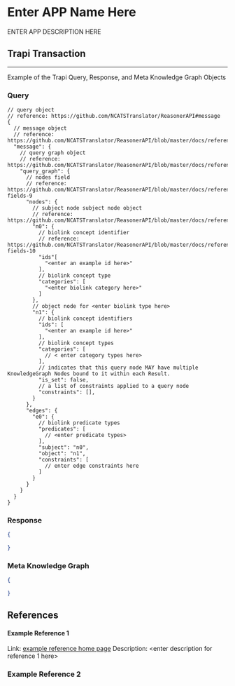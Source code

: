 # Enter APP Name Here
ENTER APP DESCRIPTION HERE

## Trapi Transaction
------------------------------------------------------------------------

Example of the Trapi Query, Response, and Meta Knowledge Graph Objects
### Query
<!-- create a query example for every supported query type in the meta knowledge graph for this app -->
```jsonc
// query object
// reference: https://github.com/NCATSTranslator/ReasonerAPI#message
{
  // message object
  // reference: https://github.com/NCATSTranslator/ReasonerAPI/blob/master/docs/reference.md#message-
  "message": {
    // query graph object
    // reference: https://github.com/NCATSTranslator/ReasonerAPI/blob/master/docs/reference.md#querygraph-
    "query_graph": {
      // nodes field
      // reference: https://github.com/NCATSTranslator/ReasonerAPI/blob/master/docs/reference.md#fixed-fields-9
      "nodes": {
        // subject node subject node object
        // reference: https://github.com/NCATSTranslator/ReasonerAPI/blob/master/docs/reference.md#qnode-
        "n0": {
          // biolink concept identifier
          // reference: https://github.com/NCATSTranslator/ReasonerAPI/blob/master/docs/reference.md#fixed-fields-10
          "ids"[
            "<enter an example id here>"
          ],
          // biolink concept type
          "categories": [
            "<enter biolink category here>"
          ]
        },
        // object node for <enter biolink type here>
        "n1": {
          // biolink concept identifiers
          "ids": [
            "<enter an example id here>"
          ],
          // biolink concept types
          "categories": [
            // < enter category types here>
          ],
          // indicates that this query node MAY have multiple KnowledgeGraph Nodes bound to it within each Result.
          "is_set": false,
          // a list of constraints applied to a query node 
          "constraints": [],
        }
      },
      "edges": {
        "e0": {
          // biolink predicate types
          "predicates": [
            // <enter predicate types>
          ],
          "subject": "n0",
          "object": "n1",
          "constraints": [
            // enter edge constraints here
          ]
        }
      }
    }
  }
}
```

### Response
```json
{
  
}
```

### Meta Knowledge Graph
```json
{
  
}
```

## References
#### Example Reference 1
  Link: [example reference home page](www.example.com)
  Description: <enter description for reference 1 here\>
### Example Reference 2
